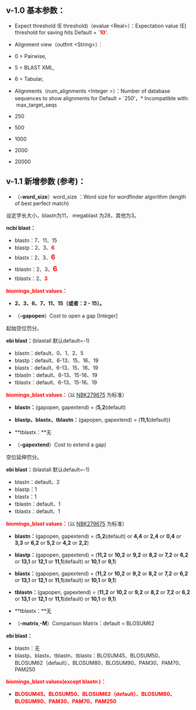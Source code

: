 ## v-1.0 基本参数：
*   Expect threshold (E threshold)（evalue &lt;Real&gt;）：Expectation value (E) threshold for saving hits Default = `**<font color="#ff0000">10</font>**'.
*   Alignment view（outfmt &lt;String&gt;）：

   *   0 = Pairwise,
   *   5 = BLAST XML,
   *   6 = Tabular,

*   Alignments（num_alignments &lt;Integer &gt;）：Number of database sequences to show alignments for Default = `250'，* Incompatible with:  max_target_seqs

   *   250
   *   500
   *   1000
   *   2000
   *   20000

## v-1.1 新增参数 (参考)：
*   （**-word_size**）word_size <Integer>：Word size for wordfinder algorithm (length of best perfect match)

   设定字长大小，blastn为11， megablast 为28，其他为3。

   **ncbi blast：**
   *   blastn：7、11、15
   *   blastp：2、3、<font color="#ff0000">**6**</font>
   *   blastx：2、3、<font color="#ff0000" style="font-size: 18.4615px; line-height: 32.0123px;">**6**</font>
   *   tblastn：2、3、<font color="#ff0000" style="font-size: 18.4615px; line-height: 32.0123px;">**6**</font>
   *   tblastx：2、<font color="#ff0000">**3**</font></font>

   <font color="#ff0000">**biomingo_blast values：**</font>
   *   **2、3、6、7、11、15（或者：2 - 15）。**

*   （**-gapopen**）Cost to open a gap \[Integer\] 

   起始空位罚分。

   **ebi blast：**(blastall 默认default=-1)

   *   blastn：default、0、1、2、5
   *   blastp：default、6-13、15、16、19
   *   blastx：default、6-13、15、16、19
   *   tblastn：default、6-13、15-16、19
   *   tblastx：default、6-13、15-16、19

   **<font color="#ff0000">biomingo_blast values：</font>**（以 [NBK279675](https://www.ncbi.nlm.nih.gov/books/NBK279675/) 为标准）

   *   **blastn：**(gapopen, gapextend) = (**5,2**(default)
   *   **blastp、blastx、tblastn：**(gapopen, gapextend) = (**11,1**(default))
   *   **tblastx：**无
   

*   （**-gapextend**）Cost to extend a gap)

   空位延伸罚分。

   **ebi blast：**(blastall 默认default=-1)

   *   blastn：default、2
   *   blastp：1
   *   blastx：1
   *   tblastn：default、1
   *   tblastx：default、1

   **<font color="#ff0000">biomingo_blast values：</font>**（以 [NBK279675](https://www.ncbi.nlm.nih.gov/books/NBK279675/) 为标准）

   *   **blastn：**(gapopen, gapextend) = (**5,2**(default) or **4,4** or **2,4** or **0,4** or **3,3** or **6,2** or **5,2** or **4,2** or **2,2**)
   *   **blastp：**(gapopen, gapextend) = (**11,2** or **10,2** or **9,2** or **8,2** or **7,2** or **6,2** or **13,1** or **12,1** or **11,1**(default) or **10,1** or **9,1**) 
   *   **blastx：**(gapopen, gapextend) = (**11,2** or **10,2** or **9,2** or **8,2** or **7,2** or **6,2** or **13,1** or **12,1** or **11,1**(default) or **10,1** or **9,1**)
   *   **tblastn：**(gapopen, gapextend) = (**11,2** or **10,2** or **9,2** or **8,2** or **7,2** or **6,2** or **13,1** or **12,1** or **11,1**(default) or **10,1** or **9,1**)
   *   **tblastx：**无

*   （**-matrix**,**-M**）Comparison Matrix：default = BLOSUM62

   **ebi blast：**

   *   blastn：无
   *   blastp、blastx、tblastn、tblastx：BLOSUM45、BLOSUM50、BLOSUM62（default）、BLOSUM80、BLOSUM90、PAM30、PAM70、PAM250

   **<font color="#ff0000">biomingo_blast values(except blastn )：</font>**

   *   <font color="#ff0000">**BLOSUM45、BLOSUM50、BLOSUM62（default）、BLOSUM80、BLOSUM90、PAM30、PAM70、PAM250**</font>

